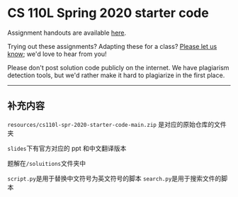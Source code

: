 # CS 110L Spring 2020 starter code

Assignment handouts are available [here](https://reberhardt.com/cs110l/spring-2020/).

Trying out these assignments? Adapting these for a class? [Please let us
know](mailto:ryan@reberhardt.com); we'd love to hear from you!

Please don't post solution code publicly on the internet. We have plagiarism
detection tools, but we'd rather make it hard to plagiarize in the first place.

---

## 补充内容

`resources/cs110l-spr-2020-starter-code-main.zip` 是对应的原始仓库的文件夹

`slides`下有官方对应的 ppt 和中文翻译版本

题解在`/soluitions`文件夹中

`script.py`是用于替换中文符号为英文符号的脚本
`search.py`是用于搜索文件的脚本
